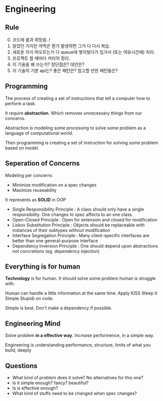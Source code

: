 # Engineering

## Rule

0. 코드에 꿈과 희망을..!
1. 알았던 거지만 까먹은 뭔가 발생하면 그거 다 다시 복습.
2. 새로운 지식 떠오르는거 다 queue에 쌓아뒀다가 집가서 (또는 여유시간에) 처리.
3. 프로젝트 할 때마다 커리어 정리.
4. 이 기술을 왜 쓰는가? 장단점은? 대안은?
5. 이 기술의 기본 api는? 좋은 패턴은? 참고할 만한 패턴들은?

## Programming

The process of creating a set of instructions that tell a computer how to perform a task.

It require **abstraction**. Which removes unnecessary things from our concerns.

Abstraction is modeling some processing to solve some problem as a language of computational world.

Then programming is creating a set of instruction for solving some problem based on model.

## Seperation of Concerns

Modeling per concerns

- Minimize modification on a spec changes
- Maximize reuseability

It represents as **SOLID** in OOP

- Single Responsibility Principle : A class should only have a single responsibility. One changes to spec affects to an one class.
- Open-Closed Principle : Open for extension and closed for modification
- Liskov Substitution Principle : Objects should be replaceable with instances of their subtypes without modification
- Interface Segregation Principle : Many client-specific interfaces are better than one general-purpose interface
- Dependency Inversion Principle : One should depend upon abstractions not concretions (eg. dependency injection)

## Everything is for human

**Technology** is for human. It should solve some problem human is struggle with.

Human can handle a little information at the same time. Apply KISS (Keep It Simple Stupid) on code.

Simple is best. Don't make a dependency if possible.

## Engineering Mind

Solve problem **in a effective way**. Increase performence, in a simple way.

Engineering is understanding performance, structure, limits of what you build, deeply

## Questions

- What kind of problem does it solve? No alternatives for this one?
- Is it simple enough? fancy? beautiful?
- Is is effective enough?
- What kind of stuffs need to be changed when spec changes?
